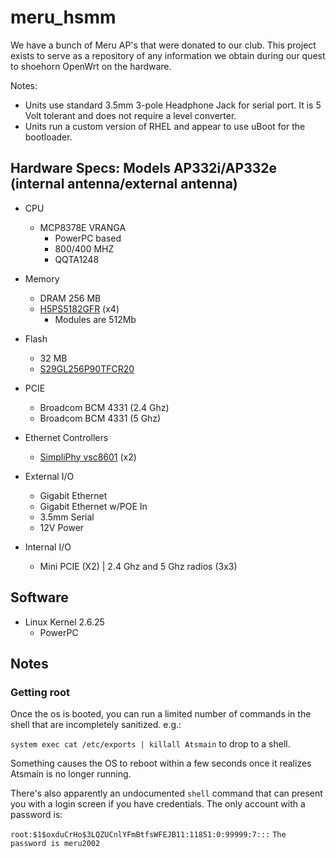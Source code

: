 
# meru_hsmm
We have a bunch of Meru AP's that were donated to our club. This project exists to serve as a repository of any information we obtain during our quest to shoehorn OpenWrt on the hardware.

Notes:
* Units use standard 3.5mm 3-pole Headphone Jack for serial port. It is 5 Volt tolerant and does not require a level converter.
* Units run a custom version of RHEL and appear to use uBoot for the bootloader.



Hardware Specs: Models AP332i/AP332e (internal antenna/external antenna)
------
* CPU
  * MCP8378E VRANGA
      * PowerPC based
      * 800/400 MHZ
      * QQTA1248
* Memory
  * DRAM 256 MB
  * [H5PS5182GFR](https://www.skhynix.com/product/filedata/fileDownload.do?seq=1906) (x4)
    * Modules are 512Mb

* Flash
  * 32 MB
  * [S29GL256P90TFCR20](http://www.cypress.com/part/s29gl256p90tfcr20)
* PCIE
  * Broadcom BCM 4331 (2.4 Ghz)
  * Broadcom BCM 4331 (5 Ghz)

* Ethernet Controllers
  * [SimpliPhy vsc8601](https://media.digikey.com/pdf/Data%20Sheets/Vitesse%20PDFs/VSC8601,8641%20Prod%20Brief.pdf) (x2)

* External I/O
    * Gigabit Ethernet
    * Gigabit Ethernet w/POE In
    * 3.5mm Serial
    * 12V Power

* Internal I/O
    * Mini PCIE (X2) | 2.4 Ghz and 5 Ghz radios (3x3)


Software
-------
* Linux Kernel 2.6.25
  * PowerPC

Notes
-----

### Getting root

Once the os is booted, you can run a limited number of commands in the shell that are incompletely sanitized. e.g.:

`system exec cat /etc/exports | killall Atsmain` to drop to a shell.

Something causes the OS to reboot within a few seconds once it realizes Atsmain is no longer running.

There's also apparently an undocumented `shell` command that can present you with a login screen if you have credentials. The only account with a password is:

`root:$1$oxduCrHo$3LQZUCnlYFmBtfsWFEJB11:11851:0:99999:7:::`
`The password is meru2002`
